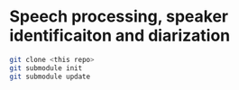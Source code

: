 # Speech processing, speaker identificaiton and diarization

```bash
git clone <this repo>
git submodule init
git submodule update
```
